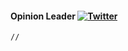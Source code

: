 #### Opinion Leader [![Twitter](https://img.shields.io/badge/-white?style=for-the-badge&logo=twitter&labelColor=)](https://www.twitter.com/arjunishi/)

```markdown
// 
```

